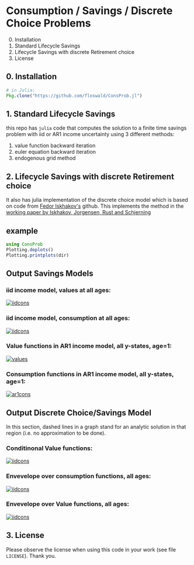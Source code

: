 

# Consumption / Savings / Discrete Choice Problems

0. Installation
1. Standard Lifecycle Savings
2. Lifecycle Savings with discrete Retirement choice
3. License

## 0. Installation

```julia
# in Julia:
Pkg.clone("https://github.com/floswald/ConsProb.jl")
```

## 1. Standard Lifecycle Savings

this repo has `julia` code that computes the solution to a finite time savings problem with iid or AR1 income uncertainty using 3 different methods:

1. value function backward iteration
2. euler equation backward iteration
3. endogenous grid method

## 2. Lifecycle Savings with discrete Retirement choice

It also has julia implementation of the discrete choice model which is based on code from [Fedor Iskhakov's](https://github.com/fediskhakov/egdst) github. This implements the method in the [working paper by Iskhakov, Jorgensen, Rust and Schjerning](https://dl.dropboxusercontent.com/u/17240700/sync4web/dcegm.pdf)

## example

```julia
using ConsProb
Plotting.doplots()
Plotting.printplots(dir)
```

## Output Savings Models

### iid income model, values at all ages:
[![iidcons](https://dl.dropboxusercontent.com/u/109115/ConsProb.jl/iidVfun.png)]()

### iid income model, consumption at all ages:
[![iidcons](https://dl.dropboxusercontent.com/u/109115/ConsProb.jl/iidCons.png)]()

### Value functions in AR1 income model, all y-states, age=1:
[![values](https://dl.dropboxusercontent.com/u/109115/ConsProb.jl/AR1Vfun.png)]()

### Consumption functions in AR1 income model, all y-states, age=1:
[![ar1cons](https://dl.dropboxusercontent.com/u/109115/ConsProb.jl/AR1Cons.png)]()


## Output Discrete Choice/Savings Model

In this section, dashed lines in a graph stand for an analytic solution in that region (i.e. no approximation to be done).

### Conditinonal Value functions:
[![iidcons](https://dl.dropboxusercontent.com/u/109115/ConsProb.jl/Dchoice_condV.png)]()

### Envevelope over consumption functions, all ages:
[![iidcons](https://dl.dropboxusercontent.com/u/109115/ConsProb.jl/Dchoice_envC.png)]()

### Envevelope over Value functions, all ages:
[![iidcons](https://dl.dropboxusercontent.com/u/109115/ConsProb.jl/Dchoice_envV.png)]()

## 3. License

Please observe the license when using this code in your work (see file `LICENSE`). Thank you.
